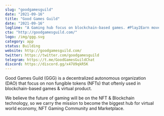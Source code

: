 ```yaml
---
slug: "goodgamesguild"
date: "2021-09-16"
title: "Good Games Guild"
date: "2021-09-16"
logline: "A Gaming hub focus on blockchain-based games. #Play2Earn movement! Metaverse for the living"
cta: "http://goodgamesguild.com/"
logo: /img/ggg.svg
category: app
status: Building
website: http://goodgamesguild.com/
twitter: https://twitter.com/goodgamesguild
telegram: https://t.me/GoodGamesGuildChat
discord: https://discord.gg/x47U9qkR5K
---
```


Good Games Guild (GGG) is a decentralized autonomous organization (DAO) that focus on non fungible tokens (NFTs) that oftenly used in blockchain-based games & virtual product.

We believe the future of gaming will be on the NFT & Blockchain technology, so we carry the mission to become the biggest hub for virtual world economy, NFT Gaming Community and Marketplace.
